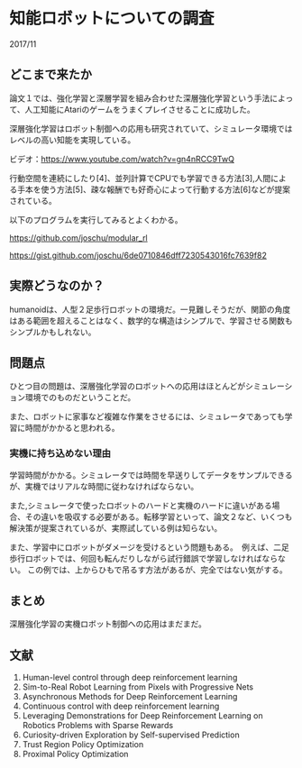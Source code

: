 # 知能ロボットについての調査

2017/11

## どこまで来たか

論文１では、強化学習と深層学習を組み合わせた深層強化学習という手法によって、人工知能にAtariのゲームをうまくプレイさせることに成功した。

深層強化学習はロボット制御への応用も研究されていて、シミュレータ環境ではレベルの高い知能を実現している。

ビデオ：https://www.youtube.com/watch?v=gn4nRCC9TwQ

行動空間を連続にしたり[4]、並列計算でCPUでも学習できる方法[3],人間による手本を使う方法[5]、疎な報酬でも好奇心によって行動する方法[6]などが提案されている。

以下のプログラムを実行してみるとよくわかる。

https://github.com/joschu/modular_rl

https://gist.github.com/joschu/6de0710846dff7230543016fc7639f82

## 実際どうなのか？

humanoidは、人型２足歩行ロボットの環境だ。一見難しそうだが、関節の角度はある範囲を超えることはなく、数学的な構造はシンプルで、学習させる関数もシンプルかもしれない。

## 問題点 

ひとつ目の問題は、深層強化学習のロボットへの応用はほとんどがシミュレーション環境でのものだということだ。

また、ロボットに家事など複雑な作業をさせるには、シミュレータであっても学習に時間がかかると思われる。

### 実機に持ち込めない理由

学習時間がかかる。シミュレータでは時間を早送りしてデータをサンプルできるが、実機ではリアルな時間に従わなければならない。

また,シミュレータで使ったロボットのハードと実機のハードに違いがある場合、その違いを吸収する必要がある。転移学習といって、論文２など、いくつも解決策が提案されているが、実際試している例は知らない。

また、学習中にロボットがダメージを受けるという問題もある。　例えば、二足歩行ロボットでは、何回も転んだりしながら試行錯誤で学習しなければならない。
この例では、上からひもで吊るす方法があるが、完全ではない気がする。



## まとめ

深層強化学習の実機ロボット制御への応用はまだまだ。

## 文献

1. Human-level control through deep reinforcement learning
2. Sim-to-Real Robot Learning from Pixels with Progressive Nets
3. Asynchronous Methods for Deep Reinforcement Learning
4. Continuous control with deep reinforcement learning
5. Leveraging Demonstrations for Deep Reinforcement Learning on Robotics Problems with Sparse Rewards
6. Curiosity-driven Exploration by Self-supervised Prediction
7. Trust Region Policy Optimization
8. Proximal Policy Optimization
